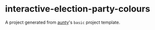 # interactive-election-party-colours

A project generated from [aunty](https://github.com/abcnews/aunty)'s `basic` project template.
